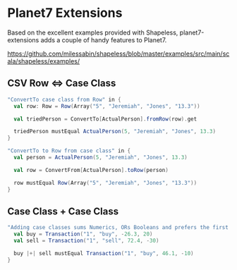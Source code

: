 Planet7 Extensions
==================

Based on the excellent examples provided with Shapeless, planet7-extensions adds a couple of handy features to Planet7.

https://github.com/milessabin/shapeless/blob/master/examples/src/main/scala/shapeless/examples/

CSV Row <=> Case Class
----------------------

```scala
"ConvertTo case class from Row" in {
  val row: Row = Row(Array("5", "Jeremiah", "Jones", "13.3"))

  val triedPerson = ConvertTo[ActualPerson].fromRow(row).get

  triedPerson mustEqual ActualPerson(5, "Jeremiah", "Jones", 13.3)
}

"ConvertTo to Row from case class" in {
  val person = ActualPerson(5, "Jeremiah", "Jones", 13.3)

  val row = ConvertFrom[ActualPerson].toRow(person)

  row mustEqual Row(Array("5", "Jeremiah", "Jones", "13.3"))
}
```

Case Class + Case Class
-----------------------

```scala
"Adding case classes sums Numerics, ORs Booleans and prefers the first nonEmpty String" in {
  val buy = Transaction("1", "buy", -26.3, 20)
  val sell = Transaction("1", "sell", 72.4, -30)

  buy |+| sell mustEqual Transaction("1", "buy", 46.1, -10)
}
```
